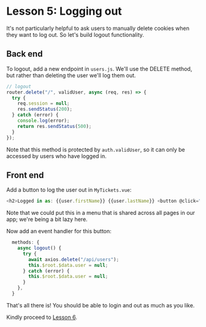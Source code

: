 # Lesson 5: Logging out

It's not particularly helpful to ask users to manually delete cookies when they want to log out. So let's build logout functionality.

## Back end

To logout, add a new endpoint in `users.js`. We'll use the DELETE method, but rather than deleting the user we'll log them out.

```javascript
// logout
router.delete("/", validUser, async (req, res) => {
  try {
    req.session = null;
    res.sendStatus(200);
  } catch (error) {
    console.log(error);
    return res.sendStatus(500);
  }
});
```

Note that this method is protected by `auth.validUser`, so it can only be accessed by users who have logged in.

## Front end

Add a button to log the user out in `MyTickets.vue`:

```javascript
<h2>Logged in as: {{user.firstName}} {{user.lastName}} <button @click="logout" class="pure-button pure-button-primary">Logout</button></h2>
```

Note that we could put this in a menu that is shared across all pages in our app; we're being a bit lazy here.

Now add an event handler for this button:

```javascript
  methods: {
    async logout() {
      try {
        await axios.delete("/api/users");
        this.$root.$data.user = null;
      } catch (error) {
        this.$root.$data.user = null;
      }
    },
  }
```

That's all there is! You should be able to login and out as much as you like.

Kindly proceed to [Lesson 6](/tutorials/lesson6.md).
